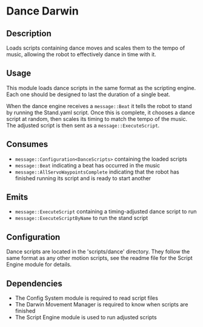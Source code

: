 Dance Darwin
============

## Description

Loads scripts containing dance moves and scales them to the tempo of music,
allowing the robot to effectively dance in time with it.

## Usage

This module loads dance scripts in the same format as the scripting engine.
Each one should be designed to last the duration of a single beat.

When the dance engine receives a `message::Beat` it tells the robot to stand
by running the Stand.yaml script. Once this is complete, it chooses a dance
script at random, then scales its timing to match the tempo of the music. The
adjusted script is then sent as a `message::ExecuteScript`.

## Consumes

* `message::Configuration<DanceScripts>` containing the loaded scripts
* `message::Beat` indicating a beat has occurred in the music
* `message::AllServoWaypointsComplete` indicating that the robot has
  finished running its script and is ready to start another

## Emits

* `message::ExecuteScript` containing a timing-adjusted dance script to run
* `message::ExecuteScriptByName` to run the stand script

## Configuration

Dance scripts are located in the 'scripts/dance' directory. They follow the
same format as any other motion scripts, see the readme file for the Script
Engine module for details.

## Dependencies

* The Config System module is required to read script files
* The Darwin Movement Manager is required to know when scripts are finished
* The Script Engine module is used to run adjusted scripts

